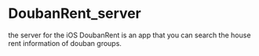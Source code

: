 DoubanRent_server
=================

the server for the iOS
DoubanRent is an app that you can search the house rent information of douban groups.
